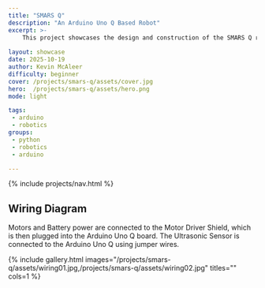 ```yaml
---
title: "SMARS Q"
description: "An Arduino Uno Q Based Robot"
excerpt: >-
    This project showcases the design and construction of the SMARS Q robot, an Arduino Uno-based robot designed for various tasks.
   
layout: showcase
date: 2025-10-19
author: Kevin McAleer
difficulty: beginner
cover: /projects/smars-q/assets/cover.jpg
hero:  /projects/smars-q/assets/hero.png
mode: light

tags:
 - arduino
 - robotics
groups:
 - python
 - robotics
 - arduino

---
```


{% include projects/nav.html %}

## Wiring Diagram

Motors and Battery power are connected to the Motor Driver Shield, which is then plugged into the Arduino Uno Q board. The Ultrasonic Sensor is connected to the Arduino Uno Q using jumper wires.

{% include gallery.html images="/projects/smars-q/assets/wiring01.jpg,/projects/smars-q/assets/wiring02.jpg" titles="" cols=1 %}



